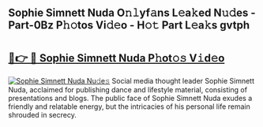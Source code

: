 ## Sophie Simnett Nuda O𝚗𝚕yf𝚊ns L𝚎a𝚔ed N𝚞𝚍es - Part-0Bz P𝚑𝚘tos Vi𝚍𝚎o - H𝚘𝚝 Part L𝚎a𝚔s gvtph

# <h2><a href="http://kf2dco.oniu.top/?m=Sophie+Simnett+Nuda">🔗👉 🔴 Sophie Simnett Nuda P𝚑ot𝚘𝚜 V𝚒d𝚎o</a></h2>

[![Sophie Simnett Nuda Nu𝚍e𝚜](https://i.imgur.com/0qMVB7G.gif)](http://kf2dco.oniu.top/?m=Sophie+Simnett+Nuda)
Social media thought leader Sophie Simnett Nuda, acclaimed for publishing dance and lifestyle material, consisting of presentations and blogs. The public face of Sophie Simnett Nuda exudes a friendly and relatable energy, but the intricacies of his personal life remain shrouded in secrecy.  
